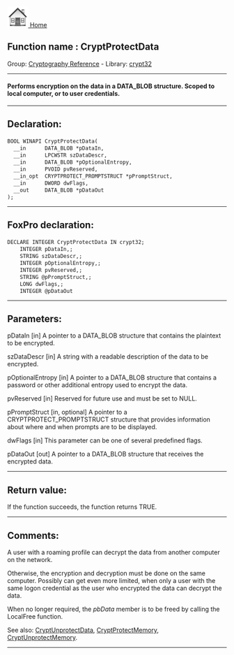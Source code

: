 [<img src="../../images/home.png"> Home ](https://github.com/VFPX/Win32API)  

## Function name : CryptProtectData
Group: [Cryptography Reference](../../functions_group.md#Cryptography_Reference)  -  Library: [crypt32](../../Libraries.md#crypt32)  
***  


#### Performs encryption on the data in a DATA_BLOB structure. Scoped to local computer, or to user credentials.
***  


## Declaration:
```foxpro  
BOOL WINAPI CryptProtectData(
  __in      DATA_BLOB *pDataIn,
  __in      LPCWSTR szDataDescr,
  __in      DATA_BLOB *pOptionalEntropy,
  __in      PVOID pvReserved,
  __in_opt  CRYPTPROTECT_PROMPTSTRUCT *pPromptStruct,
  __in      DWORD dwFlags,
  __out     DATA_BLOB *pDataOut
);  
```  
***  


## FoxPro declaration:
```foxpro  
DECLARE INTEGER CryptProtectData IN crypt32;
	INTEGER pDataIn,;
	STRING szDataDescr,;
	INTEGER pOptionalEntropy,;
	INTEGER pvReserved,;
	STRING @pPromptStruct,;
	LONG dwFlags,;
	INTEGER @pDataOut  
```  
***  


## Parameters:
pDataIn [in]
A pointer to a DATA_BLOB structure that contains the plaintext to be encrypted.

szDataDescr [in]
A string with a readable description of the data to be encrypted.

pOptionalEntropy [in]
A pointer to a DATA_BLOB structure that contains a password or other additional entropy used to encrypt the data.

pvReserved [in]
Reserved for future use and must be set to NULL.

pPromptStruct [in, optional]
A pointer to a CRYPTPROTECT_PROMPTSTRUCT structure that provides information about where and when prompts are to be displayed.

dwFlags [in]
This parameter can be one of several predefined flags.

pDataOut [out]
A pointer to a DATA_BLOB structure that receives the encrypted data.  
***  


## Return value:
If the function succeeds, the function returns TRUE.  
***  


## Comments:
A user with a roaming profile can decrypt the data from another computer on the network.  
  
Otherwise, the encryption and decryption must be done on the same computer. Possibly can get even more limited, when only a user with the same logon credential as the user who encrypted the data can decrypt the data.   
  
When no longer required, the <Em>pbData</Em> member is to be freed by calling the LocalFree function.  
  
See also: [CryptUnprotectData](../crypt32/CryptUnprotectData.md), [CryptProtectMemory](..//CryptProtectMemory.md), [CryptUnprotectMemory](..//CryptUnprotectMemory.md).  
  
***  


